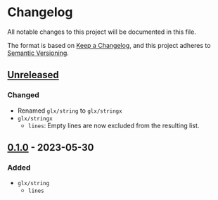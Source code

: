 # Changelog

All notable changes to this project will be documented in this file.

The format is based on [Keep a Changelog](https://keepachangelog.com/en/1.0.0/),
and this project adheres to [Semantic Versioning](https://semver.org/spec/v2.0.0.html).

## [Unreleased]

### Changed

- Renamed `glx/string` to `glx/stringx`
- `glx/stringx`
  - `lines`: Empty lines are now excluded from the resulting list.

## [0.1.0] - 2023-05-30

### Added

- `glx/string`
  - `lines`

[unreleased]: https://github.com/maxdeviant/glx/compare/v0.1.0...HEAD
[0.1.0]: https://github.com/maxdeviant/glx/compare/75a6202...v0.1.0
